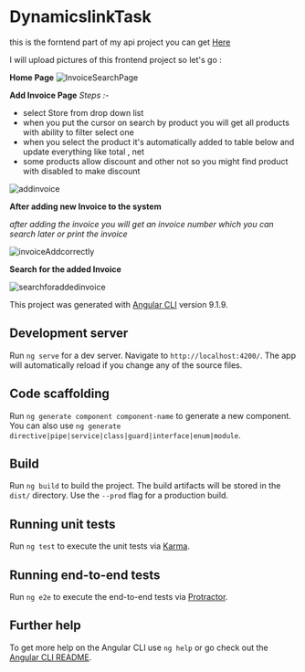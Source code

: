# DynamicslinkTask


this is the forntend part of my api project you can get [Here](https://github.com/khaledgomaa/Dynamics-Task.git)

I will upload pictures of this frontend project so let's go :

**Home Page**
![InvoiceSearchPage](https://user-images.githubusercontent.com/36606053/85209632-cf42f100-b339-11ea-8d49-40836c95b834.PNG)

**Add Invoice Page**
*Steps :-*
* select Store from drop down list
* when you put the cursor on search by product you will get all products with ability to filter select one
* when you select the product it's automatically added to table below and update everything like total , net
* some products allow discount and other not so you might find product with disabled to make discount

![addinvoice](https://user-images.githubusercontent.com/36606053/85209716-6f007f00-b33a-11ea-9659-d283401f5f08.PNG)

**After adding new Invoice to the system**

*after adding the invoice you will get an invoice number which you can search later or print the invoice*

![invoiceAddcorrectly](https://user-images.githubusercontent.com/36606053/85209732-88093000-b33a-11ea-84ea-34fb3b5c5c46.PNG)

**Search for the added Invoice**

![searchforaddedinvoice](https://user-images.githubusercontent.com/36606053/85209738-9c4d2d00-b33a-11ea-80d2-7ef5babab55b.PNG)


This project was generated with [Angular CLI](https://github.com/angular/angular-cli) version 9.1.9.

## Development server

Run `ng serve` for a dev server. Navigate to `http://localhost:4200/`. The app will automatically reload if you change any of the source files.

## Code scaffolding

Run `ng generate component component-name` to generate a new component. You can also use `ng generate directive|pipe|service|class|guard|interface|enum|module`.

## Build

Run `ng build` to build the project. The build artifacts will be stored in the `dist/` directory. Use the `--prod` flag for a production build.

## Running unit tests

Run `ng test` to execute the unit tests via [Karma](https://karma-runner.github.io).

## Running end-to-end tests

Run `ng e2e` to execute the end-to-end tests via [Protractor](http://www.protractortest.org/).

## Further help

To get more help on the Angular CLI use `ng help` or go check out the [Angular CLI README](https://github.com/angular/angular-cli/blob/master/README.md).
